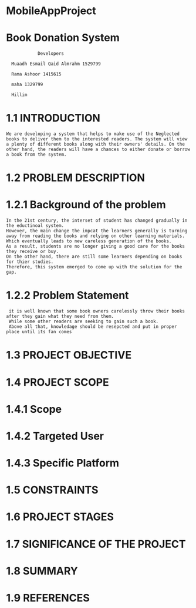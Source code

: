 # MobileAppProject
# Book Donation System

                Developers

      Muaadh Esmail Qaid Almrahm 1529799 

      Rama Ashoor 1415615

      maha 1329799
      
      Hillim 

# 1.1	INTRODUCTION 
    We are developing a system that helps to make use of the Neglected books to deliver them to the interested readers. The system will view a plenty of different books along with their owners' details. On the other hand, the readers will have a chances to either donate or borrow a book from the system.   
# 1.2	PROBLEM DESCRIPTION 
 # 1.2.1	Background of the problem 
    In the 21st century, the interset of student has changed gradually in the eductinoal system.
    However, the main change the impcat the learners generally is turning away from reading the books and relying on other learning materials. 
    Which eventually leads to new careless generation of the books. 
    As a result, students are no longer giving a good care for the books they receive or buy. 
    On the other hand, there are still some learners depending on books for thier studies. 
    Therefore, this system emerged to come up with the solution for the gap. 

 # 1.2.2	Problem Statement
     it is well known that some book owners carelessly throw their books after they gain what they need from them.
     While some other readers are seeking to gain such a book.
     Above all that, knowledage should be resepcted and put in proper place until its fan comes
# 1.3	PROJECT OBJECTIVE 
# 1.4	PROJECT SCOPE 
# 1.4.1	Scope 
# 1.4.2	Targeted User 
# 1.4.3	Specific Platform 
# 1.5	CONSTRAINTS 
# 1.6	PROJECT STAGES 
# 1.7	SIGNIFICANCE OF THE PROJECT 
# 1.8	SUMMARY 
# 1.9	REFERENCES


